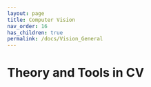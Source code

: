 ```yaml
---
layout: page
title: Computer Vision
nav_order: 16
has_children: true
permalink: /docs/Vision_General
---
```


# Theory and Tools in CV